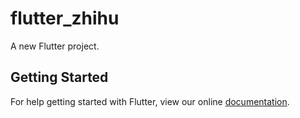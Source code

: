 # flutter_zhihu

A new Flutter project.

## Getting Started

For help getting started with Flutter, view our online
[documentation](https://flutter.io/).
